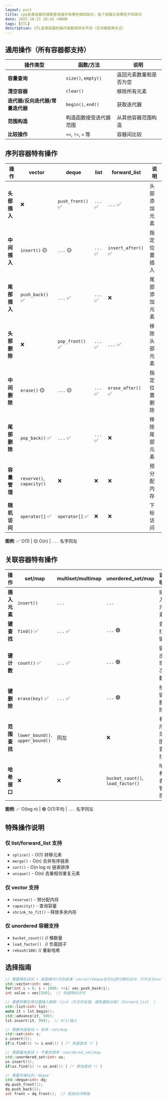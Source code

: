 ```yaml
---
layout: post
title: cpp各类容器的增删查改操作有哪些相同部分，各个容器又有哪些不同部分
date: 2025-10-21 20:42 +0800
tags: [STL]
description: STL各类容器的操作函数相同与不同（无详细使用方式）
---
```



## 通用操作（所有容器都支持）

| 操作类型                | 函数/方法               | 说明          |
| ------------------- | ------------------- | ----------- |
| **容量查询**            | `size()`, `empty()` | 返回元素数量和是否为空 |
| **清空容器**            | `clear()`           | 移除所有元素      |
| **迭代器/反向迭代器/常量迭代器** | `begin()`, `end()`  | 获取迭代器       |
| **范围构造**            | 构造函数接受迭代器范围         | 从其他容器范围构造   |
| **比较操作**            | `==`, `!=`, `<` 等   | 容器间比较       |

## 序列容器特有操作

| 操作         | vector                    | deque            | list    | forward_list       | 说明         |
| ------------ | ------------------------- | ---------------- | ------- | ------------------ | ------------ |
| **头部插入** | ❌                         | `push_front()` ✅ | `...` ✅ | `...` ✅            | 头部添加元素 |
| **中间插入** | `insert()` 🟡              | `...` 🟡          | `...` ✅ | `insert_after()` ✅ | 指定位置插入 |
| **尾部插入** | `push_back()` ✅           | `...` ✅          | `...` ✅ | ❌                  | 尾部添加元素 |
| **头部删除** | ❌                         | `pop_front()` ✅  | `...` ✅ | `...` ✅            | 移除头部元素 |
| **中间删除** | `erase()` 🟡               | `...` 🟡          | `...` ✅ | `erase_after()` ✅  | 指定位置删除 |
| **尾部删除** | `pop_back()` ✅            | `...` ✅          | `...` ✅ | ❌                  | 移除尾部元素 |
| **容量管理** | `reserve()`, `capacity()` | ❌                | ❌       | ❌                  | 预分配内存   |
| **随机访问** | `operator[]` ✅            | `operator[]` ✅   | ❌       | ❌                  | 下标访问     |

**图例**: ✅ O(1) | 🟡 O(n) | `...` 名字同左

## 关联容器特有操作

| 操作         | set/map                          | multiset/multimap | unordered_set/map                 | 说明         |
| ------------ | -------------------------------- | ----------------- | --------------------------------- | ------------ |
| **插入元素** | `insert()`                       | `...`             | `...`                             | 插入元素     |
| **键查找**   | `find()` ✅                       | `...` ✅           | `...` 🟢                           | 查找键       |
| **键计数**   | `count()` ✅                      | `...` ✅           | `...` 🟢                           | 键出现次数   |
| **键删除**   | `erase(key)` ✅                   | `...` ✅           | `...` 🟢                           | 按键删除     |
| **范围查找** | `lower_bound()`, `upper_bound()` | 同左              | ❌                                 | 有序范围查找 |
| **哈希接口** | ❌                                | ❌                 | `bucket_count()`, `load_factor()` | 哈希表管理   |

**图例**: ✅ O(log n) | 🟢 O(1)平均 | `...` 名字同左

## 特殊操作说明

### 仅 list/forward_list 支持
- `splice()` - O(1) 转移元素
- `merge()` - O(n) 合并有序链表  
- `sort()` - O(n log n) 链表排序
- `unique()` - O(n) 去重相邻重复元素

### 仅 vector 支持
- `reserve()` - 预分配内存
- `capacity()` - 查询容量
- `shrink_to_fit()` - 释放多余内存

### 仅 unordered 容器支持
- `bucket_count()`          // 桶数量
- `load_factor() `         // 负载因子
- `rehash(100)`         // 重新哈希

## 选择指南

```c++
// 需要随机访问 + 尾部操作/内存紧凑：vector(deque也可以进行随机访问，只不过与vector相比比较慢)
std::vector<int> vec;
for(int i = 0; i < 1000; ++i) vec.push_back(i);
int value = vec[500];  // 快速随机访问

// 需要频繁任意位置插入删除：list（大文件处理，避免重新分配）（forward_list  ）
std::list<int> lst;
auto it = lst.begin();
std::advance(it, 500);
lst.insert(it, 999);  // O(1)插入

// 需要快速查找 + 有序：set/map
std::set<int> s;
s.insert(5);
if(s.find(5) != s.end()) { /* 快速查找 */ }

// 需要最快查找 + 不要求顺序：unordered_set/map
std::unordered_set<int> us;
us.insert(5);
if(us.find(5) != us.end()) { /* 更快查找 */ }

// 需要双端队列：deque
std::deque<int> dq;
dq.push_front(1);
dq.push_back(2);
int front = dq.front();  // 高效访问两端
```

